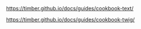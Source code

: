 https://timber.github.io/docs/guides/cookbook-text/

https://timber.github.io/docs/guides/cookbook-twig/

